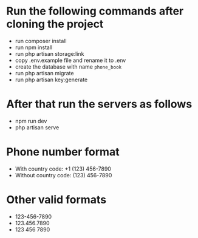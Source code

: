 # Run the following commands after cloning the project
 
- run composer install
- run npm install
- run php artisan storage:link
- copy .env.example file and rename it to .env
- create the database with name `phone_book`
- run php artisan migrate
- run php artisan key:generate


# After that run the servers as follows
- npm run dev
- php artisan serve

# Phone number format
- With country code: +1 (123) 456-7890
- Without country code: (123) 456-7890

# Other valid formats
- 123-456-7890
- 123.456.7890
- 123 456 7890
